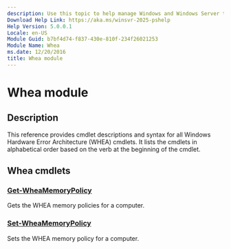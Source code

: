 ```yaml
---
description: Use this topic to help manage Windows and Windows Server technologies with Windows PowerShell.
Download Help Link: https://aka.ms/winsvr-2025-pshelp
Help Version: 5.0.0.1
Locale: en-US
Module Guid: b7bf4d74-f837-430e-810f-234f26021253
Module Name: Whea
ms.date: 12/20/2016
title: Whea module
---
```


# Whea module

## Description

This reference provides cmdlet descriptions and syntax for all Windows Hardware Error Architecture
(WHEA) cmdlets. It lists the cmdlets in alphabetical order based on the verb at the beginning of the
cmdlet.

## Whea cmdlets

### [Get-WheaMemoryPolicy](./Get-WheaMemoryPolicy.md)

Gets the WHEA memory policies for a computer.

### [Set-WheaMemoryPolicy](./Set-WheaMemoryPolicy.md)

Sets the WHEA memory policy for a computer.
